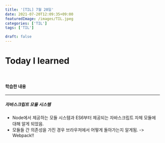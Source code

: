```yaml
---
title: '[TIL] 7월 20일'
date: 2021-07-20T12:09:35+09:00
featuredImage: /images/TIL.jpeg
categories: ['TIL']
tags: ['TIL']

draft: false
---
```


# Today I learned

<br>

<!--more-->

#### 학습한 내용

---

##### 자바스크립트 모듈 시스템

- Node에서 제공하는 모듈 시스템과 ES6부터 제공되는 자바스크립트 자체 모듈에 대해 알게 되었음.
- 모듈들 간 의존성을 가진 경우 브라우저에서 어떻게 돌아가는지 알게됨. -> Webpack!!
